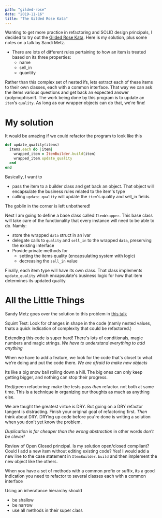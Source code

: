 ```yaml
---
path: "gilded-rose"
date: "2019-11-16"
title: "The Gilded Rose Kata"
---
```


Wanting to get more practice in refactoring and SOLID design principals, I decided to try out the [Gilded Rose Kata](https://github.com/jimweirich/gilded_rose_kata). Here is my solution, plus some notes on a talk by Sandi Metz.

 - There are lots of different rules pertaining to how an item is treated based on its three properties:
    - name
    - sell_in
    - quantity

  Rather than this complex set of nested ifs, lets extract each of these items to their own classes,
  each with a common interface. That way we can ask the items various questions and get back an
  expected answer (polymophism!). The work being done by this program is to update an `item`'s
  `quality`. As long as our wrapper objects can do that, we're fine!

# My solution

It would be amazing if we could refactor the program to look like this

```ruby
def update_quality(items)
  items.each do |item|
    wrapped_item = ItemBuilder.build(item)
    wrapped_item.update_quality
  end
end
```

Basically, I want to
 - pass the item to a builder class and get back an object. That object will encapsulate the
   business rules related to the item's type
 - calling `update_quality` will update the `item`'s quality and sell_in fields

The goblin in the corner is left unbothered!

Next I am going to define a base class called `ItemWrapper`. This base class will take care of the
functionality that every instance will need to be able to do. Namly:

 - store the wrapped `data` struct in an ivar
 - delegate calls to `quality` and `sell_in` to the wrapped `data`, preserving the existing interface
 - Provide private methods for 
   - setting the items quality (encapsulating system with logic)
   - decreasing the `sell_in` value

Finally, each item type will have its own class. That class implements `update_quality` which
encapsulate's business logic for how that item determines its updated quality

# All the Little Things

Sandy Metz goes over the solution to this problem in [this talk](https://www.youtube.com/watch?v=8bZh5LMaSmE)

Squint Test: Look for changes in shape in the code (namly nested values, thats a quick indication of
complexity that could be refactored.)

Extending this code is super hard! There's lots of conditionals, magic numbers and magic strings.
_We have to understand everything to add anything_

When we have to add a feature, we look for the code that's closet to what we're doing and put the
code there. _We are afraid to make new objects_

Its like a big snow ball rolling down a hill. The big ones can only keep getting bigger, and nothing
can stop their progress. 

Red/green refactoring: make the tests pass _then_ refactor. not both at same time. This is a
technique in organizing our thoughts as much as anything else.

We are taught the greatest virtue is DRY. But going on a DRY refactor tangent is distracting. Finish
your original goal of refactoring first. _Then_ think about DRY. DRYing up code before you're done
is writing a solution when you don't yet know the problem.

_Duplication is far cheaper than the wrong abstraction_ in other words _don't be clever!_

Review of Open Closed principal. Is my solution open/closed compliant? Could I add a new item
without editing existing code? Yes! I would add a new line to the case statement in
`ItemBuilder.build` and then implement the new object like the others.

When you have a set of methods with a common prefix or suffix, its a good indication you need to
refactor to several classes each with a common interface

Using an inheratance hierarchy should 
 - be shallow
 - be narrow
 - use all methods in their super class

